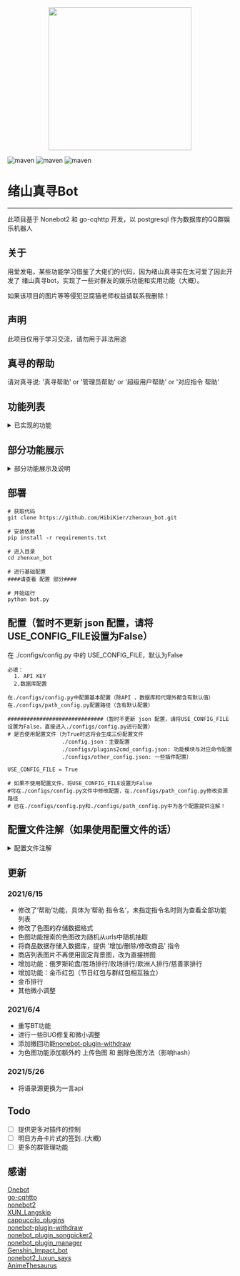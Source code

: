 <div align=center><img width="320" height="320" src="https://raw.githubusercontent.com/HibiKier/zhenxun_bot/main/docs/zhenxun.jpg"/></div>

![maven](https://img.shields.io/badge/python-3.9%2B-blue)
![maven](https://img.shields.io/badge/nonebot-2.0.0-yellow)
![maven](https://img.shields.io/badge/go--cqhttp-0.9.40--fix4-red)

# 绪山真寻Bot
****
此项目基于 Nonebot2 和 go-cqhttp 开发，以 postgresql 作为数据库的QQ群娱乐机器人
## 关于
用爱发电，某些功能学习借鉴了大佬们的代码，因为绪山真寻实在太可爱了因此开发了
绪山真寻bot，实现了一些对群友的娱乐功能和实用功能（大概）。

如果该项目的图片等等侵犯豆腐猫老师权益请联系我删除！

## 声明
此项目仅用于学习交流，请勿用于非法用途

## 真寻的帮助
请对真寻说: '真寻帮助' or '管理员帮助' or '超级用户帮助' or '对应指令 帮助'


## 功能列表
<details>
<summary>已实现的功能</summary>

### 已实现的常用功能
- [x] 昵称系统（群与群与私聊分开.）
- [x] 图灵AI（会把'你'等关键字替换为你的昵称），且带有 [AnimeThesaurus](https://github.com/Kyomotoi/AnimeThesaurus)，够味
- [x] 签到/我的签到/好感度排行（影响色图概率和开箱次数，支持配置）
- [x] 发送某文件夹下的随机图片（支持自定义，默认：美图，萝莉，壁纸）
- [x] 色图（这不是基础功能嘛喂）
- [x] coser
- [x] 黑白草图生成器
- [x] 鸡汤/语录
- [x] 骂我（钉宫语音）
- [x] 戳一戳（概率发送美图，钉宫语音或者戳回去）
- [x] 模拟开箱/我的开箱/群开箱统计/我的金色/设置cookie（csgo，内置爬虫脚本，需要提前抓取数据和图片，需要session，可能需要代理，阿里云服务器等ip也许已经被ban了（我无代理访问失败），如果访问太多账号API调用可能被禁止访问api！）
- [x] 鲁迅说过
- [x] 构造假消息（自定义的分享链接）
- [x] 商店/我的金币/购买道具/使用道具
- [x] 8种手游抽卡
- [x] 我有一个朋友想问问..（pcrbot插件..重构）
- [x] 原神黄历  (使用[Genshin_Impact_bot](https://github.com/H-K-Y/Genshin_Impact_bot)插件)
- [x] 原神今日素材/天赋材料 (使用[Genshin_Impact_bot](https://github.com/H-K-Y/Genshin_Impact_bot)插件)
- [x] 原神资源查询  (使用[Genshin_Impact_bot](https://github.com/H-K-Y/Genshin_Impact_bot)插件)

- [x] pil对图片的一些操作
- [x] BUFF饰品底价查询（需要session）
- [x] 天气查询
- [x] 疫情查询
- [x] bt搜索 
- [x] reimu搜索（上车） (使用[XUN_Langskip](https://github.com/Angel-Hair/XUN_Bot)的插件)
- [x] 靠图识番  (使用[XUN_Langskip](https://github.com/Angel-Hair/XUN_Bot)的插件)
- [x] 以图搜图 (使用[nonebot_plugin_picsearcher](https://github.com/synodriver/nonebot_plugin_picsearcher)插件)
- [x] 搜番
- [x] 点歌  [nonebot_plugin_songpicker2](https://github.com/maxesisn/nonebot_plugin_songpicker2)插件（删除了选歌和评论）
- [x] epic免费游戏
- [x] p站排行榜
- [x] p站搜图
- [x] 翻译（日英韩）

- [x] 查看当前群欢迎消息
- [x] 查看该群自己的权限
- [x] 我的信息（只是为了看看什么时候入群）
- [x] 更新信息（如果继续更新的话）
- [x] go-cqhttp最新版下载和上传（不需要请删除）
- [x] 撤回 (使用[nonebot-plugin-withdraw](https://github.com/MeetWq/nonebot-plugin-withdraw)插件)
- [x] 滴滴滴-（用户对超级用户发送消息）
- [x] 金币红包/金币排行
- [x] 俄罗斯轮盘/胜场排行/败场排行/欧洲人排行/慈善家排行

### 已实现的管理员功能
- [x] 更新群组成员信息
- [x] 95%的群功能开关 (基于[nonebot_plugin_manager](https://github.com/Jigsaw111/nonebot_plugin_manager)插件修改)  
- [x] 查看群内被动技能状态
- [x] 自定义群欢迎消息（是真寻的不是管家的！）
- [x] .ban/.unban（支持设置ban时长）
- [x] 刷屏禁言相关：刷屏检测设置/设置禁言时长/设置检测次数
- [x] 上传图片 （上传图片至指定图库）
- [x] 移动图片  （同上）
- [x] 删除图片  （同上）

### 已实现的超级用户功能
- [x] 添加/删除管理（是真寻的管理员权限，不是群管理员）
- [x] 开启/关闭指定群的广播通知
- [x] 广播
- [x] 自检（检查系统状态）
- [x] 所有群组/所有好友
- [x] 退出指定群
- [x] 更新好友信息/更新群信息
- [x] /t（对用户进行回复或发送消息）
- [x] 上传/删除/修改商品
- [x] 节日红包发送

### 已实现的被动技能
- [x] 进群欢迎消息
- [x] 群早晚安
- [x] 每日开箱重置提醒
- [x] b站转发解析（解析b站分享信息）
- [x] 丢人爬（爬表情包）
- [x] epic通知（每日发送epic免费游戏链接）
- [x] 原神黄历提醒
- [x] 复读

### 已实现的看不见的技能！
- [x] 刷屏禁言检测
- [x] 功能调用统计
- [x] 检测恶意触发命令（将被最高权限ban掉30分钟，只有最高权限(9级)可以进行unban）
- [x] 自动同意好友请求，加群请求将会提醒管理员，退群提示，加群欢迎等等
- [x] 群聊时间检测（当群聊最后一人发言时间大于当前36小时后将关闭该群所有通知（即被动技能））
- [x] 群管理员监控，自动为新晋管理员增加权限，为失去群管理员的用户删除权限
</details>

## 部分功能展示
<details>
<summary>部分功能展示及说明</summary>

### 帮助以及开关（功能控制）

群帮助将会在功能左侧展示该功能的开关，带有√或×的功能代表可以开关<br>
此插件使用 [nonebot_plugin_manager](https://github.com/Jigsaw111/nonebot_plugin_manager) 并魔改一点实现

![](https://raw.githubusercontent.com/HibiKier/zhenxun_bot/main/docs/help.PNG)
![](https://raw.githubusercontent.com/HibiKier/zhenxun_bot/main/docs/kg1.png)
![](https://raw.githubusercontent.com/HibiKier/zhenxun_bot/main/docs/kg3.png)
![](https://raw.githubusercontent.com/HibiKier/zhenxun_bot/main/docs/kg2.png)

<br>
如果你希望某功能暂时停用<br>
私聊发送 npm block xx （xx=功能名）来锁定<br>
使用npm unblock xx 进行解锁

![](https://raw.githubusercontent.com/HibiKier/zhenxun_bot/main/docs/ocgn.png)
![](https://raw.githubusercontent.com/HibiKier/zhenxun_bot/main/docs/ocgn2.png)

### 签到
普普通通的签到，设置影响开箱次数和涩图触发成功的概率（可配置）<br>
开箱次数 = 初始开箱数量 + 好感度 / 3<br>
金币 = random.randint(100) + random.randint(好感度)【好感度获取的金币不会超过200】

![](https://raw.githubusercontent.com/HibiKier/zhenxun_bot/main/docs/sign.png)

### 黑白草图

整活生成器（从未设想的道路）

![](https://raw.githubusercontent.com/HibiKier/zhenxun_bot/main/docs/w2b.png)

### 发送文件夹下随机图片

提供了 美图589（获取该图库下文件名589.jpg的图片）方法，图库内图片名称需要有序（如:0.jpg,1.jpg....）

![](https://raw.githubusercontent.com/HibiKier/zhenxun_bot/main/docs/send_img.png)

### 色图

略，send_setu/check_setu_hash.py文件用于记录涩图hash和检测文件名是否连贯（例如：0.jpg, 1.jpg....）

### 开箱（csgo模拟开箱）

我的开箱/群开箱统计/我的金色 功能是对开箱数据的统计展示 <br>

目前支持的武器箱（数据已备好）：
* 狂牙大行动武器箱
* 突围大行动武器箱
* 命悬一线武器箱
* 裂空武器箱
* 光谱武器箱
  <br>
  BUFF账号可能会因为短时间内访问api次数过多被禁止访问api！！
  如果是第一次启动请先使用命令 “更新价格”， “更新图片” （需要配置cookie！！如果经常超时请设置代理，配置文件中的 buff_proxy!）<br>
  如果需要配置新的箱子，请在.config.py中配置好该箱子中的皮肤，且列表名是箱子名称的大写拼音<br>
  示例：光谱武器箱 GUANGPU_CASE_KNIFE,GUANGPU_CASE_RED...后面的颜色代表皮肤品质

![](https://raw.githubusercontent.com/HibiKier/zhenxun_bot/main/docs/kaixiang.png)


### BUFF皮肤底价查询

需要配置cookie！！！！！！！！<br>
如果经常超时请设置代理，配置文件中的 buff_proxy!

![](https://raw.githubusercontent.com/HibiKier/zhenxun_bot/main/docs/buff.png)


### coser

![](https://raw.githubusercontent.com/HibiKier/zhenxun_bot/main/docs/coser.png)

### 鸡汤/语录

![](https://raw.githubusercontent.com/HibiKier/zhenxun_bot/main/docs/jitang.png)

### 骂我

![](https://raw.githubusercontent.com/HibiKier/zhenxun_bot/main/docs/mawo.png)

### 鲁迅说

此插件使用 [nonebot2_luxun_says](https://github.com/NothAmor/nonebot2_luxun_says)

![](https://raw.githubusercontent.com/HibiKier/zhenxun_bot/main/docs/luxun.png)

### 假消息

![](https://raw.githubusercontent.com/HibiKier/zhenxun_bot/main/docs/jiaxiaoxi.png)

### 商店系统

商店内的道具支持自定义，但需要写触发后的效果...整不出活，到头来也就增加好感度概率的商品

![](https://raw.githubusercontent.com/HibiKier/zhenxun_bot/main/docs/shop.png)
![](https://raw.githubusercontent.com/HibiKier/zhenxun_bot/main/docs/daoju.png)


### 昵称系统

养成方法第一步，让可爱的小真寻叫自己昵称！（替换ai中的'你'等等）

![](https://raw.githubusercontent.com/HibiKier/zhenxun_bot/main/docs/nicheng1.png)
![](https://raw.githubusercontent.com/HibiKier/zhenxun_bot/main/docs/nicheng2.png)

### 抽卡（8种手游的抽卡）

已单独分离并上传至nb2商店，不再放图片了，项目地址：[nonebot_plugin_gamedraw](https://github.com/HibiKier/nonebot_plugin_gamedraw)

### 我有一个朋友...

使用大佬的插件 [cappuccilo_plugins](https://github.com/pcrbot/cappuccilo_plugins#%E7%94%9F%E6%88%90%E5%99%A8%E6%8F%92%E4%BB%B6)

![](https://raw.githubusercontent.com/HibiKier/zhenxun_bot/main/docs/one_firend.png)


### 原神黄历/今日素材/丘丘语翻译/地图资源查询

使用大佬的插件 [Genshin_Impact_bot](https://github.com/H-K-Y/Genshin_Impact_bot)

### 对图片的操作

只是一些简单对图片操作（娱乐整活）

![](https://raw.githubusercontent.com/HibiKier/zhenxun_bot/main/docs/tupian.png)

### 识番

使用大佬的插件 [XUN_Langskip](https://github.com/Angel-Hair/XUN_Bot)

![](https://raw.githubusercontent.com/HibiKier/zhenxun_bot/main/docs/shifan.png)


### 识图

使用nb2商店插件 [nonebot_plugin_picsearcher](https://github.com/synodriver/nonebot_plugin_picsearcher) （可配置图片返回的最大数量）

![](https://raw.githubusercontent.com/HibiKier/zhenxun_bot/main/docs/shitu.png)

### epic免费游戏

访问rsshub获取数据解析<br>可以不玩，不能没有

![](https://raw.githubusercontent.com/HibiKier/zhenxun_bot/main/docs/epic.png)


### P站排行/搜图

访问rsshub获取数据解析

![](https://raw.githubusercontent.com/HibiKier/zhenxun_bot/main/docs/p_rank.png)
![](https://raw.githubusercontent.com/HibiKier/zhenxun_bot/main/docs/p_sou.png)


### 翻译

![](https://raw.githubusercontent.com/HibiKier/zhenxun_bot/main/docs/fanyi.png)

### 自定义群欢迎消息

关键字 [at] 判断是否艾特入群用户

![](https://raw.githubusercontent.com/HibiKier/zhenxun_bot/main/docs/qhyxx.png)

### 查看当前群欢迎消息

![](https://raw.githubusercontent.com/HibiKier/zhenxun_bot/main/docs/qunhuanying.png)

### 自检

![](https://raw.githubusercontent.com/HibiKier/zhenxun_bot/main/docs/check.png)

### .ban/.unban

![](https://raw.githubusercontent.com/HibiKier/zhenxun_bot/main/docs/ban.png)

### 查看被动技能（被动技能除复读外都提供了开关）

![](https://raw.githubusercontent.com/HibiKier/zhenxun_bot/main/docs/beidong.png)

### 自我介绍

只是一段简单自我介绍，但是，还是想放上来

![](https://raw.githubusercontent.com/HibiKier/zhenxun_bot/main/docs/jieshao.png)

### 我的信息/我的权限

![](https://raw.githubusercontent.com/HibiKier/zhenxun_bot/main/docs/info.png)
  
### 金币红包
  
  ![](https://raw.githubusercontent.com/HibiKier/zhenxun_bot/main/docs/redbag0.png)
  ![](https://raw.githubusercontent.com/HibiKier/zhenxun_bot/main/docs/redbag1.png)
  ![](https://raw.githubusercontent.com/HibiKier/zhenxun_bot/main/docs/redbag2.png)

### 俄罗斯轮盘
  ![](https://raw.githubusercontent.com/HibiKier/zhenxun_bot/main/docs/russian0.png)
  ![](https://raw.githubusercontent.com/HibiKier/zhenxun_bot/main/docs/russian1.png)
  ![](https://raw.githubusercontent.com/HibiKier/zhenxun_bot/main/docs/russian2.png)

<br>

### 其他

点歌：使用 [nonebot_plugin_songpicker2](https://github.com/maxesisn/nonebot_plugin_songpicker2) 插件<br>
<br><br>
## 其他功能请自己试一试 ）

</details>

## 部署
```
# 获取代码
git clone https://github.com/HibiKier/zhenxun_bot.git

# 安装依赖
pip install -r requirements.txt

# 进入目录
cd zhenxun_bot

# 进行基础配置
####请查看 配置 部分####

# 开始运行
python bot.py
```

## 配置（暂时不更新 json 配置，请将USE_CONFIG_FILE设置为False）
在 ./configs/config.py 中的 USE_CONFIG_FILE，默认为False

```
必填：
  1. API KEY
  2.数据库配置
  
在./configs/config.py中配置基本配置（除API ，数据库和代理外都含有默认值）
在./configs/path_config.py配置路径（含有默认配置）

##############################（暂时不更新 json 配置，请将USE_CONFIG_FILE设置为False，直接进入./configs/config.py进行配置）
# 是否使用配置文件（为True时这将会生成三份配置文件
                 ./config.json：主要配置
                 ./configs/plugins2cmd_config.json: 功能模块与对应命令配置
                 ./configs/other_config.json: 一些插件配置）
                 
USE_CONFIG_FILE = True

# 如果不使用配置文件，将USE_CONFIG_FILE设置为False
#可在./configs/config.py文件中修改配置，在./configs/path_config.py修改资源路径
# 已在./configs/config.py和./configs/path_config.py中为各个配置提供注解！
```

## 配置文件注解（如果使用配置文件的话）
<details>
<summary>配置文件注解</summary>
./config.json

```
{
    # 必填（影响功能运行）
    "apikey": {
        "LOLICON_KEY": "",      # loliconAPI，缺失会导致色图功能异常
        "TL_KEY": []            # 图灵Key（为什么要用列表？因为白嫖用户能拿5个apikey，每个apikey每日限制100条）
    },
    
    # （必填！！！）
    # 数据库配置（如果填写了bind，后面就不用再填了)只是帮你拼接好）
    # 示例："bind": "postgresql://user:password@127.0.0.1:5432/database"
    "sql": {
        "bind": "",
        "sql_name": "",
        "user": "",
        "password": "",
        "address": "",
        "port": "",
        "database": ""
    },
    
    # 路径设置（不填则使用默认）
    "path": {
        "IMAGE_PATH": "",   # 图片路径
        "VOICE_PATH": "",   # 音频路径
        "TXT_PATH": "",     # 文本路径
        "LOG_PATH": "",     # 日志路径
        "DATA_PATH": "",    # 数据路径
        "DRAW_PATH": ""     # 抽卡数据路径
        "TEMP_PATH": ""     # 临时图片路径
    },
    
    # 代理设置
    "proxy": {
        "system_proxy": "",     # 系统代理
        "buff_proxy": ""        # buff代理
    },
    
    # RSSHUB地址
    "rsshub": {
        "RSSHUBAPP": "https:\/\/docs.rsshub.app\/"
    },
    
    # 各个管理员功能 对应的 权限
    "level": {
        "DELETE_IMG_LEVEL": 7,
        "MOVE_IMG_LEVEL": 7,
        "UPLOAD_LEVEL": 6,
        "BAN_LEVEL": 5,
        "OC_LEVEL": 2,
        "MUTE_LEVEL": 5
    }
}
```

./configs/plugins2cmd_config.json
```
# 单个例子注解
"send_img": [
            "发送图片",
            "萝莉",
            "美图",
            "壁纸"
        ]
# 发送 关闭发送图片/关闭萝莉/关闭美图/关闭壁纸 都将触发命令 关闭send_img
```

./configs/other_config.json
```
{
    "base": {
        # 图库配置，会影响 上传/删除/移动/发送图片等功能
        "IMAGE_DIR_LIST": [
            "色图",
            "美图",
            "萝莉",
            "壁纸"
        ],
        "BAN_RESULT": "才不会给你发消息."   # 当被ban用户触发命令后发送的消息
    },
    
    "bool": {
        "AUTO_ADD_FRIEND": true,    # 是否自动添加好友
        "DOWNLOAD_SETU": true       # 是否下载bot发送过的色图（不会重复）
    },
    
    "max_count": {
        "MAXINFO_REIMU": 7,           # 上车(reimu)功能查找目的地的最大数
        "COUNT_PER_DAY_REIMU": 5,     # 每日上车(reimu)次数限制
        "MAXINFO_BT": 10,             # bt功能单次查找最大数
        "MAXINFO_PRIVATE_ANIME": 20,  # 私聊搜索动漫返回的最大数量
        "MAXINFO_GROUP_ANIME": 5,     # 群搜索动漫返回的最大数量
        "MAX_FIND_IMG_COUNT": 3,      # 识图最大返回数
        "MAX_SIGN_GOLD": 200,         # 签到好感度加成额外获得的最大金币数
        "MAX_SETU_R_COUNT": 5,        # 每日色图r次数限制
    },
    
    "probability": {
        "INITIAL_SETU_PROBABILITY": 0.7,    # 涩图触发的基础概率（触发概率 = 基础概率 + 好感度）
        "FUDU_PROBABILITY": 0.7             # 复读概率
    },
    
    # 注：即在 MALICIOUS_CHECK_TIME 时间内触发相同命令 MALICIOUS_BAN_COUNT 将被ban MALICIOUS_BAN_TIME 分钟
    "malicious_ban": {
        "MALICIOUS_BAN_TIME": 30,       # 恶意触发命令被ban的时长（分钟）
        "MALICIOUS_BAN_COUNT": 4,       # 恶意触发命令的规定次数
        "MALICIOUS_CHECK_TIME": 5       # 恶意触发命令的规定时间（秒）
    },
    "open_case": {
        "INITIAL_OPEN_CASE_COUNT": 20   # 每日开箱的基本数量（总数量=基本数量 + 好感度/3）
    },
    
    # 注：即在 MUTE_DEFAULT_TIME 内发送相似（包含）消息超过 MUTE_DEFAULT_COUNT 将会被 MUTE_DEFAULT_DURATION 分钟
    # 这只是默认配置，各个群可以自由设置群内刷屏检测配置
    "mute": {
        "MUTE_DEFAULT_COUNT": 10,       # 刷屏检测默认检测最大次数
        "MUTE_DEFAULT_TIME": 7,         # 刷屏检测默认规定时间（秒）
        "MUTE_DEFAULT_DURATION": 10     # 刷屏检测默认禁言时长（分钟）
    },
    "other": {
        "UPDATE_GOCQ_GROUP": [],      # 是否需要为某些群上传最新版的gocq？
        "ADMIN_DEFAULT_AUTH": 5       # 默认群管理员权限
    },
    
    # 管理员功能 和 对应的 权限
    "auth": {
        "admin_plugins_auth": {
            "admin_bot_manage": 2,
            "ban": 5,
            "delete_img": 7,
            "move_img": 7,
            "upload_img": 6,
            "admin_help": 1,
            "mute": 5
        }
    }
}
```
</details>


## 更新

### 2021/6/15
  * 修改了‘帮助’功能，具体为‘帮助 指令名’，未指定指令名时则为查看全部功能列表
  * 修改了色图的存储数据格式
  * 色图功能搜索的色图改为随机从urls中随机抽取
  * 将商品数据存储入数据库，提供 '增加/删除/修改商品' 指令
  * 商店列表图片不再使用固定背景图，改为直接拼图
  * 增加功能：俄罗斯轮盘/胜场排行/败场排行/欧洲人排行/慈善家排行
  * 增加功能：金币红包（节日红包与群红包相互独立）
  * 金币排行
  * 其他微小调整

### 2021/6/4
  * 重写BT功能
  * 进行一些BUG修复和微小调整
  * 添加撤回功能[nonebot-plugin-withdraw](https://github.com/MeetWq/nonebot-plugin-withdraw)
  * 为色图功能添加额外的 上传色图 和 删除色图方法（影响hash）

### 2021/5/26
  * 将语录源更换为一言api


## Todo
- [ ] 提供更多对插件的控制
- [ ] 明日方舟卡片式的签到..(大概)
- [ ] 更多的群管理功能

## 感谢
[Onebot](https://github.com/howmanybots/onebot)  
[go-cqhttp](https://github.com/Mrs4s/go-cqhttp)  
[nonebot2](https://github.com/nonebot/nonebot2)  
[XUN_Langskip](https://github.com/Angel-Hair/XUN_Bot)  
[cappuccilo_plugins](https://github.com/pcrbot/cappuccilo_plugins#%E7%94%9F%E6%88%90%E5%99%A8%E6%8F%92%E4%BB%B6)  
[nonebot-plugin-withdraw](https://github.com/MeetWq/nonebot-plugin-withdraw)  
[nonebot_plugin_songpicker2](https://github.com/maxesisn/nonebot_plugin_songpicker2)  
[nonebot_plugin_manager](https://github.com/Jigsaw111/nonebot_plugin_manager)  
[Genshin_Impact_bot](https://github.com/H-K-Y/Genshin_Impact_bot)  
[nonebot2_luxun_says](https://github.com/NothAmor/nonebot2_luxun_says)  
[AnimeThesaurus](https://github.com/Kyomotoi/AnimeThesaurus)  
